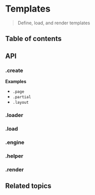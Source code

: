 # Templates

> Define, load, and render templates

## Table of contents

<!-- toc -->

## API

### .create

**Examples**

- `.page`
- `.partial`
- `.layout`


### .loader


### .load


### .engine


### .helper


### .render


## Related topics

